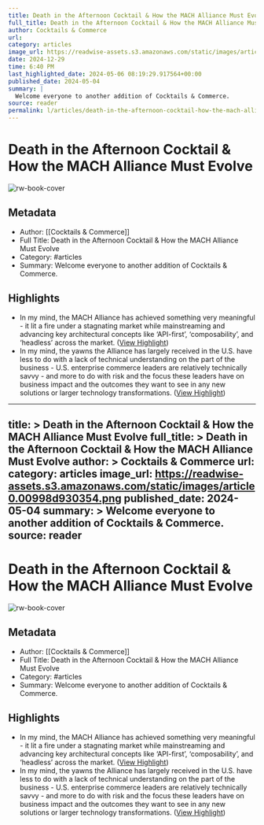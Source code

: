 ```yaml
---
title: Death in the Afternoon Cocktail & How the MACH Alliance Must Evolve
full_title: Death in the Afternoon Cocktail & How the MACH Alliance Must Evolve
author: Cocktails & Commerce
url: 
category: articles
image_url: https://readwise-assets.s3.amazonaws.com/static/images/article0.00998d930354.png
date: 2024-12-29
time: 6:40 PM
last_highlighted_date: 2024-05-06 08:19:29.917564+00:00
published_date: 2024-05-04
summary: |
  Welcome everyone to another addition of Cocktails & Commerce.
source: reader
permalink: l/articles/death-in-the-afternoon-cocktail-how-the-mach-alliance-must-evolve
---
```

# Death in the Afternoon Cocktail & How the MACH Alliance Must Evolve

![rw-book-cover](https://readwise-assets.s3.amazonaws.com/static/images/article0.00998d930354.png)

## Metadata
- Author: [[Cocktails & Commerce]]
- Full Title: Death in the Afternoon Cocktail & How the MACH Alliance Must Evolve
- Category: #articles
- Summary: Welcome everyone to another addition of Cocktails & Commerce.

## Highlights
- In my mind, the MACH Alliance has achieved something very meaningful - it lit a fire under a stagnating market while mainstreaming and advancing key architectural concepts like ‘API-first’, ‘composability’, and ‘headless’ across the market. ([View Highlight](https://read.readwise.io/read/01hx6fgh50d0h81mxd074qf9c2))
- In my mind, the yawns the Alliance has largely received in the U.S. have less to do with a lack of technical understanding on the part of the business - U.S. enterprise commerce leaders are relatively technically savvy - and more to do with risk and the focus these leaders have on business impact and the outcomes they want to see in any new solutions or larger technology transformations. ([View Highlight](https://read.readwise.io/read/01hx6fs22mfmzhp8c2v4yw0r6b))


---
title: >
  Death in the Afternoon Cocktail & How the MACH Alliance Must Evolve
full_title: >
  Death in the Afternoon Cocktail & How the MACH Alliance Must Evolve
author: >
  Cocktails & Commerce
url: 
category: articles
image_url: https://readwise-assets.s3.amazonaws.com/static/images/article0.00998d930354.png
published_date: 2024-05-04
summary: >
  Welcome everyone to another addition of Cocktails & Commerce.
source: reader
---
# Death in the Afternoon Cocktail & How the MACH Alliance Must Evolve

![rw-book-cover](https://readwise-assets.s3.amazonaws.com/static/images/article0.00998d930354.png)

## Metadata
- Author: [[Cocktails & Commerce]]
- Full Title: Death in the Afternoon Cocktail & How the MACH Alliance Must Evolve
- Category: #articles
- Summary: Welcome everyone to another addition of Cocktails & Commerce.

## Highlights
- In my mind, the MACH Alliance has achieved something very meaningful - it lit a fire under a stagnating market while mainstreaming and advancing key architectural concepts like ‘API-first’, ‘composability’, and ‘headless’ across the market. ([View Highlight](https://read.readwise.io/read/01hx6fgh50d0h81mxd074qf9c2))
- In my mind, the yawns the Alliance has largely received in the U.S. have less to do with a lack of technical understanding on the part of the business - U.S. enterprise commerce leaders are relatively technically savvy - and more to do with risk and the focus these leaders have on business impact and the outcomes they want to see in any new solutions or larger technology transformations. ([View Highlight](https://read.readwise.io/read/01hx6fs22mfmzhp8c2v4yw0r6b))


